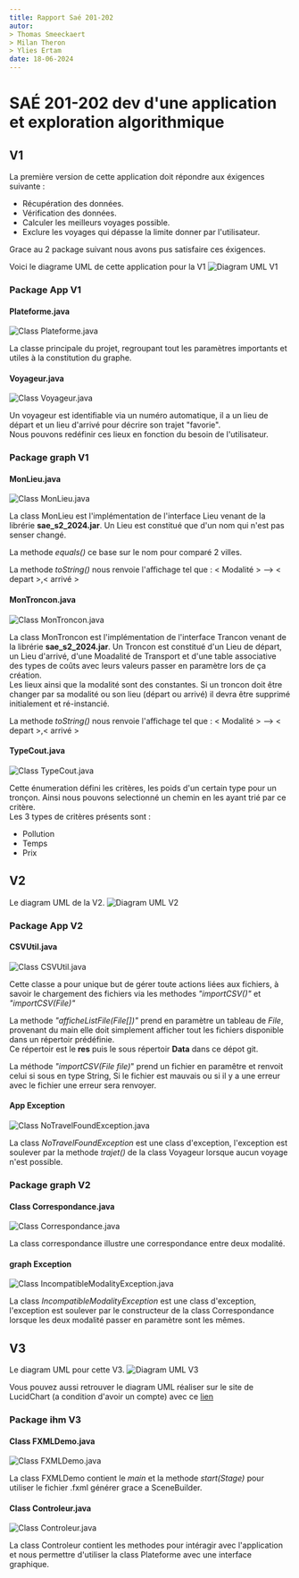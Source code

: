 ```yaml
---
title: Rapport Saé 201-202 
autor:
> Thomas Smeeckaert
> Milan Theron
> Ylies Ertam
date: 18-06-2024
---
```


# SAÉ 201-202 dev d'une application et exploration algorithmique

## V1

La première version de cette application doit répondre aux éxigences suivante :
- Récupération des données.
- Vérification des données.
- Calculer les meilleurs voyages possible.
- Exclure les voyages qui dépasse la limite donner par l'utilisateur.

Grace au 2 package suivant nous avons pus satisfaire ces éxigences.

Voici le diagrame UML de cette application pour la V1
![Diagram UML V1](res/Images/Diagram_complet_UML_V1.png)

### Package App V1

#### Plateforme.java

![Class Plateforme.java](res/Images/Class_Plateforme.png)

La classe principale du projet, regroupant tout les paramètres importants et utiles à la constitution du graphe.
   
#### Voyageur.java

![Class Voyageur.java](res/Images/Class_Voyageur.png)

Un voyageur est identifiable via un numéro automatique,
il a un lieu de départ et un lieu d'arrivé pour décrire son trajet "favorie".  
Nous pouvons redéfinir ces lieux en fonction du besoin de l'utilisateur.

### Package graph V1

#### MonLieu.java

![Class MonLieu.java](res/Images/Class_MonLieu.png)

La class MonLieu est l'implémentation de l'interface Lieu venant de la librérie **sae_s2_2024.jar**.
Un Lieu est constitué que d'un nom qui n'est pas senser changé.

La methode *equals()* ce base sur le nom pour comparé 2 villes.

La methode *toString()* nous renvoie l'affichage tel que : < Modalité > --> < depart >,< arrivé >

#### MonTroncon.java

![Class MonTroncon.java](res/Images/Class_MonTroncon.png)

La class MonTroncon est l'implémentation de l'interface Trancon venant de la librérie **sae_s2_2024.jar**.
Un Troncon est constitué d'un Lieu de départ, un Lieu d'arrivé, d'une Moadalité de Transport et d'une table associative des types de coûts avec leurs valeurs passer en paramètre lors de ça création.  
Les lieux ainsi que la modalité sont des constantes. Si un troncon doit être changer par sa modalité ou son lieu (départ ou arrivé) il devra être supprimé initialement et ré-instancié.

La methode *toString()* nous renvoie l'affichage tel que : < Modalité > --> < depart >,< arrivé >

#### TypeCout.java 

![Class TypeCout.java](res/Images/Enum_TypeCout.png)

Cette énumeration défini les critères, les poids d'un certain type pour un tronçon.
Ainsi nous pouvons selectionné un chemin en les ayant trié par ce critère.  
Les 3 types de critères présents sont :
- Pollution
- Temps
- Prix


## V2

Le diagram UML de la V2.
![Diagram UML V2](res/Images/Diagram_complet_UML_V2.png)

### Package App V2

#### CSVUtil.java

![Class CSVUtil.java](res/Images/Class_CSVUtil.png)

Cette classe a pour unique but de gérer toute actions liées aux fichiers, à savoir le chargement des fichiers via les methodes *"importCSV()"* et *"importCSV(File)"*

La methode *"afficheListFile(File[])"* prend en paramètre un tableau de *File*, provenant du main elle doit simplement afficher tout les fichiers disponible dans un répertoir prédéfinie.  
Ce répertoir est le **res** puis le sous répertoir **Data** dans ce dépot git.

La méthode *"importCSV(File file)*" prend un fichier en paramêtre et renvoit celui si sous en type String, Si le fichier est mauvais ou si il y a une erreur avec le fichier une erreur sera renvoyer.

#### App Exception

![Class NoTravelFoundException.java](res/Images/Class_NoTravelFoundException.png)

La class *NoTravelFoundException* est une class d'exception, l'exception est soulever par la methode *trajet()* de la class Voyageur lorsque aucun voyage n'est possible.

### Package graph V2

#### Class Correspondance.java

![Class Correspondance.java](res/Images/Class_Correspondance.png)

La class correspondance illustre une correspondance entre deux modalité.

#### graph Exception

![Class IncompatibleModalityException.java](res/Images/Class_IncompatibleModalityException.png)

La class *IncompatibleModalityException* est une class d'exception, l'exception est soulever par le constructeur de la class Correspondance lorsque les deux modalité passer en paramètre sont les mêmes.

## V3

Le diagram UML pour cette V3.
![Diagram UML V3](res/Images/Diagram_complet_UML_V3.png)

Vous pouvez aussi retrouver le diagram UML réaliser sur le site de LucidChart (a condition d'avoir un compte) avec ce [lien](https://lucid.app/lucidchart/d344f6c7-c5b0-4d8d-b7c6-84bda1fe0ff2/edit?invitationId=inv_97244040-35ec-411f-a1d7-6d3a6638ade9&page=0_0#)

### Package ihm V3

#### Class FXMLDemo.java

![Class FXMLDemo.java](res/Images/Class_FXMLDemo.png)

La class FXMLDemo contient le *main* et la methode *start(Stage)* pour utiliser le fichier .fxml générer grace a SceneBuilder.

#### Class Controleur.java

![Class Controleur.java](res/Images/Class_Controleur.png)

La class Controleur contient les methodes pour intéragir avec l'application et nous permettre d'utiliser la class Plateforme avec une interface graphique.
